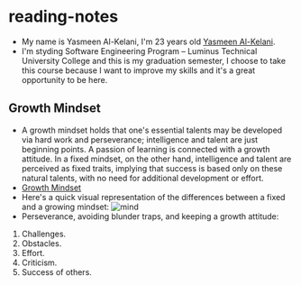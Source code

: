# reading-notes
* My name is Yasmeen Al-Kelani, I'm 23 years old [Yasmeen Al-Kelani](https://github.com/YasmeenKelani).
* I'm styding Software Engineering Program – Luminus Technical University College and this is my graduation semester, I choose to take this course because I want to improve my skills and it's a great opportunity to be here.         
## Growth Mindset 
* A growth mindset holds that one's essential talents may be developed via hard work and perseverance; intelligence and talent are just beginning points. A passion of learning is connected with a growth attitude. In a fixed mindset, on the other hand, intelligence and talent are perceived as fixed traits, implying that success is based only on these natural talents, with no need for additional development or effort.
* [Growth Mindset](https://www.atlassian.com/blog/inside-atlassian/growth-mindset)
* Here's a quick visual representation of the differences between a fixed and a growing mindset:
![mind](https://i2.wp.com/atlassianblog.wpengine.com/wp-content/uploads/NewGrowthMindset2.png?resize=800%2C1000&ssl=1) 
* Perseverance, avoiding blunder traps, and keeping a growth attitude:
1. Challenges.
2. Obstacles. 
3. Effort.
4. Criticism.
5. Success of others.

